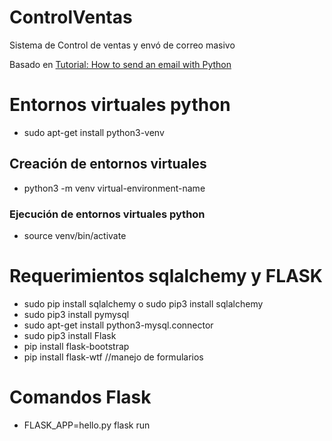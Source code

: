 # ControlVentas

Sistema de Control de ventas y envó de correo masivo

Basado en [Tutorial: How to send an email with Python ](URL "http://naelshiab.com/tutorial-send-email-python/")

# Entornos virtuales python
* sudo apt-get install python3-venv
## Creación de entornos virtuales 
* python3 -m venv virtual-environment-name
### Ejecución de entornos virtuales python
* source venv/bin/activate

# Requerimientos sqlalchemy y FLASK

* sudo pip install sqlalchemy o sudo pip3 install sqlalchemy
* sudo pip3 install pymysql
* sudo apt-get install python3-mysql.connector
* sudo pip3 install Flask
* pip install flask-bootstrap
* pip install flask-wtf //manejo de formularios

# Comandos Flask

* FLASK_APP=hello.py flask run
